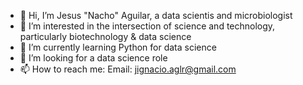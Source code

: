 - 👋 Hi, I’m Jesus "Nacho" Aguilar, a data scientis and microbiologist 
- 👀 I’m interested in the intersection of science and technology, particularly biotechnology & data science
- 🌱 I’m currently learning Python for data science 
- 💞️ I’m looking for a data science role
- 📫 How to reach me:
     Email: jignacio.aglr@gmail.com

<!---
jignacioa/jignacioa is a ✨ special ✨ repository because its `README.md` (this file) appears on your GitHub profile.
You can click the Preview link to take a look at your changes.
--->
